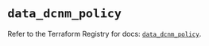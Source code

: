 # `data_dcnm_policy`

Refer to the Terraform Registry for docs: [`data_dcnm_policy`](https://registry.terraform.io/providers/ciscodevnet/dcnm/1.2.7/docs/data-sources/policy).
